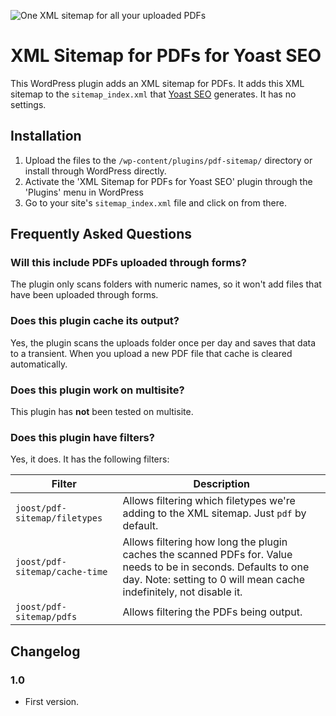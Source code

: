 ![One XML sitemap for all your uploaded PDFs](https://repository-images.githubusercontent.com/575400437/66a1764f-ab7d-4b73-b002-841293f1bfa2)

# XML Sitemap for PDFs for Yoast SEO

This WordPress plugin adds an XML sitemap for PDFs. It adds this XML sitemap to the `sitemap_index.xml` that [Yoast SEO](https://yoast.com/wordpress/plugins/seo/) generates.
It has no settings.

## Installation

1. Upload the files to the `/wp-content/plugins/pdf-sitemap/` directory or install through WordPress directly.
2. Activate the 'XML Sitemap for PDFs for Yoast SEO' plugin through the 'Plugins' menu in WordPress
3. Go to your site's `sitemap_index.xml` file and click on from there.

## Frequently Asked Questions

### Will this include PDFs uploaded through forms?

The plugin only scans folders with numeric names, so it won't add files that have been uploaded through forms.

### Does this plugin cache its output?

Yes, the plugin scans the uploads folder once per day and saves that data to a transient. When you upload a new PDF file
that cache is cleared automatically.

### Does this plugin work on multisite?

This plugin has **not** been tested on multisite.

### Does this plugin have filters?

Yes, it does. It has the following filters:

| Filter                         | Description                                                                                                                                                                           |
|--------------------------------|---------------------------------------------------------------------------------------------------------------------------------------------------------------------------------------|
| `joost/pdf-sitemap/filetypes`  | Allows filtering which filetypes we're adding to the XML sitemap. Just `pdf` by default.                                                                                              |
| `joost/pdf-sitemap/cache-time` | Allows filtering how long the plugin caches the scanned PDFs for. Value needs to be in seconds. Defaults to one day. Note: setting to 0 will mean cache indefinitely, not disable it. |
| `joost/pdf-sitemap/pdfs`       | Allows filtering the PDFs being output.                                                                                                                                               |

## Changelog

### 1.0
* First version.
